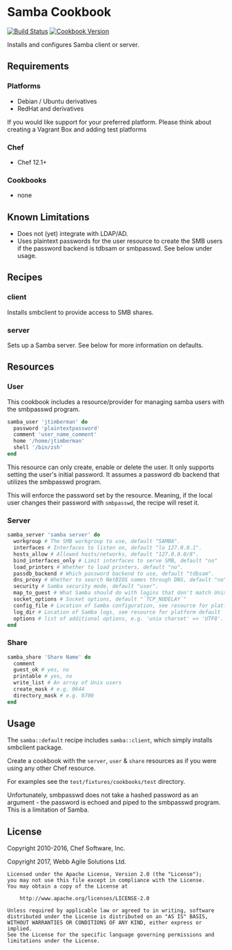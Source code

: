 # Samba Cookbook

[![Build Status](https://travis-ci.org/sous-chefs/samba.svg?branch=master)](https://travis-ci.org/sous-chefs/samba) [![Cookbook Version](https://img.shields.io/cookbook/v/samba.svg)](https://supermarket.chef.io/cookbooks/samba)

Installs and configures Samba client or server.

## Requirements

### Platforms

- Debian / Ubuntu derivatives
- RedHat and derivatives

If you would like support for your preferred platform. Please think about creating a Vagrant Box and adding test platforms

### Chef

- Chef 12.1+

### Cookbooks

- none

## Known Limitations

- Does not (yet) integrate with LDAP/AD.
- Uses plaintext passwords for the user resource to create the SMB users if the password backend is tdbsam or smbpasswd. See below under usage.

## Recipes

### client

Installs smbclient to provide access to SMB shares.

### server

Sets up a Samba server. See below for more information on defaults.

## Resources

### User

This cookbook includes a resource/provider for managing samba users with the smbpasswd program.

```ruby
samba_user 'jtimberman' do
  password 'plaintextpassword'
  comment 'user_name_comment'
  home '/home/jtimberman'
  shell '/bin/zsh'
end
```

This resource can only create, enable or delete the user. It only supports setting the user's initial password. It assumes a password db backend that utilizes the smbpasswd program.

This will enforce the password set by the resource. Meaning, if the local user changes their password with `smbpasswd`, the recipe will reset it.

### Server

```ruby
samba_server 'samba server' do
  workgroup # The SMB workgroup to use, default "SAMBA".
  interfaces # Interfaces to listen on, default "lo 127.0.0.1".
  hosts_allow # Allowed hosts/networks, default "127.0.0.0/8".
  bind_interfaces_only # Limit interfaces to serve SMB, default "no"
  load_printers # Whether to load printers, default "no".
  passdb_backend # Which password backend to use, default "tdbsam".
  dns_proxy # Whether to search NetBIOS names through DNS, default "no".
  security # Samba security mode, default "user".
  map_to_guest # What Samba should do with logins that don't match Unix users, default "Bad User".
  socket_options # Socket options, default "`TCP_NODELAY`"
  config_file # Location of Samba configuration, see resource for platform default
  log_dir # Location of Samba logs, see resource for platform default
  options # list of additional options, e.g. 'unix charset' => 'UTF8'.
end
```

### Share

```ruby
samba_share 'Share Name' do
  comment
  guest_ok # yes, no
  printable # yes, no
  write_list # An array of Unix users
  create_mask # e.g. 0644
  directory_mask # e.g. 0700
end
```

## Usage

The `samba::default` recipe includes `samba::client`, which simply installs smbclient package.

Create a cookbook with the `server`, `user` & `share` resources as if you were using any other Chef resource.

For examples see the `test/fixtures/cookbooks/test` directory.

Unfortunately, smbpasswd does not take a hashed password as an argument - the password is echoed and piped to the smbpasswd program. This is a limitation of Samba.

## License

Copyright 2010-2016, Chef Software, Inc.

Copyright 2017, Webb Agile Solutions Ltd.

```text
Licensed under the Apache License, Version 2.0 (the "License");
you may not use this file except in compliance with the License.
You may obtain a copy of the License at

    http://www.apache.org/licenses/LICENSE-2.0

Unless required by applicable law or agreed to in writing, software
distributed under the License is distributed on an "AS IS" BASIS,
WITHOUT WARRANTIES OR CONDITIONS OF ANY KIND, either express or implied.
See the License for the specific language governing permissions and
limitations under the License.
```
